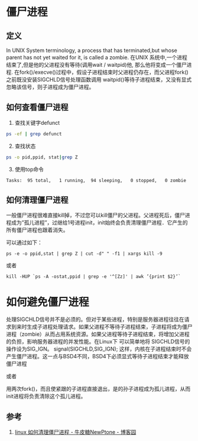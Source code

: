 # 僵尸进程

## 定义

In UNIX System terminology, a process that has terminated,but whose parent has not yet waited for it, is called a zombie.
在UNIX 系统中,一个进程结束了,但是他的父进程没有等待(调用wait / waitpid)他, 那么他将变成一个僵尸进程.  在fork()/execve()过程中，假设子进程结束时父进程仍存在，而父进程fork()之前既没安装SIGCHLD信号处理函数调用 waitpid()等待子进程结束，又没有显式忽略该信号，则子进程成为僵尸进程。

## 如何查看僵尸进程
1. 查找关键字defunct

```bash
ps -ef | grep defunct
```

2. 查找状态

```bash
ps -o pid,ppid, stat|grep Z
```

3. 使用top命令
```
Tasks:  95 total,   1 running,  94 sleeping,   0 stopped,   0 zombie
```

## 如何清理僵尸进程
一般僵尸进程很难直接kill掉，不过您可以kill僵尸的父进程。父进程死后，僵尸进程成为”孤儿进程”，过继给1号进程init，init始终会负责清理僵尸进程．它产生的所有僵尸进程也跟着消失。

可以通过如下：

```
ps -e -o ppid,stat | grep Z | cut -d" " -f1 | xargs kill -9

```

或者
```
kill -HUP `ps -A -ostat,ppid | grep -e '^[Zz]' | awk ’{print $2}’`

```

# 如何避免僵尸进程
处理SIGCHLD信号并不是必须的。但对于某些进程，特别是服务器进程往往在请求到来时生成子进程处理请求。如果父进程不等待子进程结束，子进程将成为僵尸进程（zombie）从而占用系统资源。如果父进程等待子进程结束，将增加父进程的负担，影响服务器进程的并发性能。在Linux下 可以简单地将 SIGCHLD信号的操作设为SIG_IGN。
signal(SIGCHLD,SIG_IGN);
这样，内核在子进程结束时不会产生僵尸进程。这一点与BSD4不同，BSD4下必须显式等待子进程结束才能释放僵尸进程

或者

用两次fork()，而且使紧跟的子进程直接退出，是的孙子进程成为孤儿进程，从而init进程将负责清除这个孤儿进程。



## 参考

1. [linux 如何清理僵尸进程 - 牛皮糖NewPtone - 博客园](https://www.cnblogs.com/yuxc/archive/2012/11/04/2753391.html)

